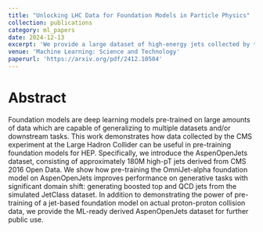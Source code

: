 ```yaml
---
title: "Unlocking LHC Data for Foundation Models in Particle Physics"
collection: publications
category: ml_papers
date: 2024-12-13
excerpt: 'We provide a large dataset of high-energy jets collected by the Large Hadron Collider (LHC) and showed how it can be used to pre-train GPT-based Foundation Models for high-energy particle physics'
venue: 'Machine Learning: Science and Technology'
paperurl: 'https://arxiv.org/pdf/2412.10504'
---
```


Abstract
===

Foundation models are deep learning models pre-trained on large amounts of data which are capable of generalizing to multiple datasets and/or downstream tasks. This work demonstrates how data collected by the CMS experiment at the Large Hadron Collider can be useful in pre-training foundation models for HEP. Specifically, we introduce the AspenOpenJets dataset, consisting of approximately 180M high-pT jets derived from CMS 2016 Open Data. We show how pre-training the OmniJet-alpha foundation model on AspenOpenJets improves performance on generative tasks with significant domain shift: generating boosted top and QCD jets from the simulated JetClass dataset. In addition to demonstrating the power of pre-training of a jet-based foundation model on actual proton-proton collision data, we provide the ML-ready derived AspenOpenJets dataset for further public use.